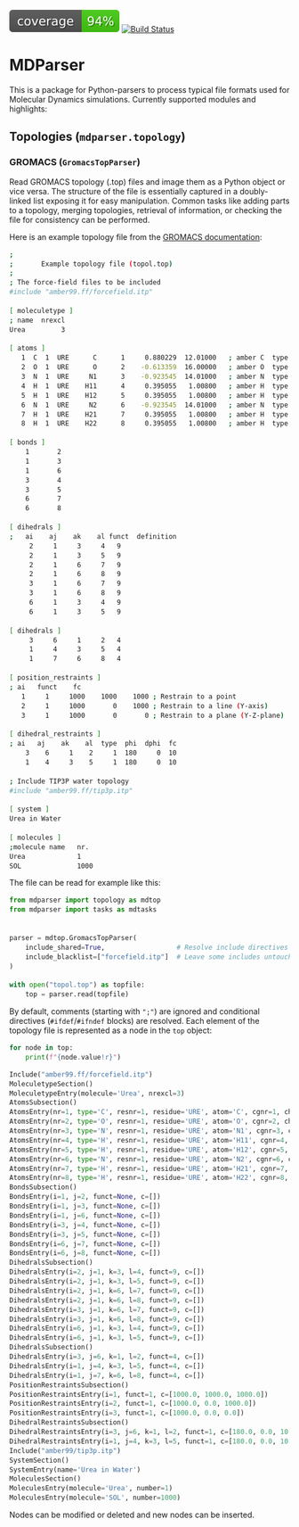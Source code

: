 [![Code Coverage](https://raw.githubusercontent.com/janjoswig/MDParser/master/badges/coverage.svg)](https://github.com/janjoswig/MDParser)
[![Build Status](https://travis-ci.com/janjoswig/MDParser.svg?branch=main)](https://travis-ci.com/janjoswig/MDParser)

# MDParser

This is a package for Python-parsers to process typical file formats used for Molecular Dynamics simulations. Currently supported modules and highlights:

## Topologies (`mdparser.topology`)

### GROMACS (`GromacsTopParser`)

Read GROMACS topology (.top) files and image them as a Python object or vice versa. The structure of the file is essentially captured in a doubly-linked list exposing it for easy manipulation. Common tasks like adding parts to a topology, merging topologies, retrieval of information, or checking the file for consistency can be performed.

Here is an example topology file from the [GROMACS documentation](https://manual.gromacs.org/documentation/current/reference-manual/topologies/topology-file-formats.html):

```bash
;
;       Example topology file (topol.top)
;
; The force-field files to be included
#include "amber99.ff/forcefield.itp"

[ moleculetype ]
; name  nrexcl
Urea         3

[ atoms ]
   1  C  1  URE      C      1     0.880229  12.01000   ; amber C  type
   2  O  1  URE      O      2    -0.613359  16.00000   ; amber O  type
   3  N  1  URE     N1      3    -0.923545  14.01000   ; amber N  type
   4  H  1  URE    H11      4     0.395055   1.00800   ; amber H  type
   5  H  1  URE    H12      5     0.395055   1.00800   ; amber H  type
   6  N  1  URE     N2      6    -0.923545  14.01000   ; amber N  type
   7  H  1  URE    H21      7     0.395055   1.00800   ; amber H  type
   8  H  1  URE    H22      8     0.395055   1.00800   ; amber H  type

[ bonds ]
    1       2
    1       3
    1       6
    3       4
    3       5
    6       7
    6       8

[ dihedrals ]
;   ai    aj    ak    al funct  definition
     2     1     3     4   9
     2     1     3     5   9
     2     1     6     7   9
     2     1     6     8   9
     3     1     6     7   9
     3     1     6     8   9
     6     1     3     4   9
     6     1     3     5   9

[ dihedrals ]
     3     6     1     2   4
     1     4     3     5   4
     1     7     6     8   4

[ position_restraints ]
; ai   funct    fc
   1     1     1000    1000    1000 ; Restrain to a point
   2     1     1000       0    1000 ; Restrain to a line (Y-axis)
   3     1     1000       0       0 ; Restrain to a plane (Y-Z-plane)

[ dihedral_restraints ]
; ai   aj    ak    al  type  phi  dphi  fc
    3    6     1    2     1  180     0  10
    1    4     3    5     1  180     0  10

; Include TIP3P water topology
#include "amber99.ff/tip3p.itp"

[ system ]
Urea in Water

[ molecules ]
;molecule name   nr.
Urea             1
SOL              1000

```

The file can be read for example like this:

```python
from mdparser import topology as mdtop
from mdparser import tasks as mdtasks


parser = mdtop.GromacsTopParser(
    include_shared=True,                  # Resolve include directives
    include_blacklist=["forcefield.itp"]  # Leave some includes untouched
)

with open("topol.top") as topfile:
    top = parser.read(topfile)

```

By default, comments (starting with `";"`) are ignored and conditional directives (`#ifdef`/`#ifndef` blocks) are resolved. Each element of the topology file is represented as a node in the `top` object:

```python
for node in top:
    print(f"{node.value!r}")

```
```python
Include("amber99.ff/forcefield.itp")
MoleculetypeSection()
MoleculetypeEntry(molecule='Urea', nrexcl=3)
AtomsSubsection()
AtomsEntry(nr=1, type='C', resnr=1, residue='URE', atom='C', cgnr=1, charge=0.880229, mass=12.01, typeB=None, chargeB=None, massB=None)
AtomsEntry(nr=2, type='O', resnr=1, residue='URE', atom='O', cgnr=2, charge=-0.613359, mass=16.0, typeB=None, chargeB=None, massB=None)
AtomsEntry(nr=3, type='N', resnr=1, residue='URE', atom='N1', cgnr=3, charge=-0.923545, mass=14.01, typeB=None, chargeB=None, massB=None)
AtomsEntry(nr=4, type='H', resnr=1, residue='URE', atom='H11', cgnr=4, charge=0.395055, mass=1.008, typeB=None, chargeB=None, massB=None)
AtomsEntry(nr=5, type='H', resnr=1, residue='URE', atom='H12', cgnr=5, charge=0.395055, mass=1.008, typeB=None, chargeB=None, massB=None)
AtomsEntry(nr=6, type='N', resnr=1, residue='URE', atom='N2', cgnr=6, charge=-0.923545, mass=14.01, typeB=None, chargeB=None, massB=None)
AtomsEntry(nr=7, type='H', resnr=1, residue='URE', atom='H21', cgnr=7, charge=0.395055, mass=1.008, typeB=None, chargeB=None, massB=None)
AtomsEntry(nr=8, type='H', resnr=1, residue='URE', atom='H22', cgnr=8, charge=0.395055, mass=1.008, typeB=None, chargeB=None, massB=None)
BondsSubsection()
BondsEntry(i=1, j=2, funct=None, c=[])
BondsEntry(i=1, j=3, funct=None, c=[])
BondsEntry(i=1, j=6, funct=None, c=[])
BondsEntry(i=3, j=4, funct=None, c=[])
BondsEntry(i=3, j=5, funct=None, c=[])
BondsEntry(i=6, j=7, funct=None, c=[])
BondsEntry(i=6, j=8, funct=None, c=[])
DihedralsSubsection()
DihedralsEntry(i=2, j=1, k=3, l=4, funct=9, c=[])
DihedralsEntry(i=2, j=1, k=3, l=5, funct=9, c=[])
DihedralsEntry(i=2, j=1, k=6, l=7, funct=9, c=[])
DihedralsEntry(i=2, j=1, k=6, l=8, funct=9, c=[])
DihedralsEntry(i=3, j=1, k=6, l=7, funct=9, c=[])
DihedralsEntry(i=3, j=1, k=6, l=8, funct=9, c=[])
DihedralsEntry(i=6, j=1, k=3, l=4, funct=9, c=[])
DihedralsEntry(i=6, j=1, k=3, l=5, funct=9, c=[])
DihedralsSubsection()
DihedralsEntry(i=3, j=6, k=1, l=2, funct=4, c=[])
DihedralsEntry(i=1, j=4, k=3, l=5, funct=4, c=[])
DihedralsEntry(i=1, j=7, k=6, l=8, funct=4, c=[])
PositionRestraintsSubsection()
PositionRestraintsEntry(i=1, funct=1, c=[1000.0, 1000.0, 1000.0])
PositionRestraintsEntry(i=2, funct=1, c=[1000.0, 0.0, 1000.0])
PositionRestraintsEntry(i=3, funct=1, c=[1000.0, 0.0, 0.0])
DihedralRestraintsSubsection()
DihedralRestraintsEntry(i=3, j=6, k=1, l=2, funct=1, c=[180.0, 0.0, 10.0])
DihedralRestraintsEntry(i=1, j=4, k=3, l=5, funct=1, c=[180.0, 0.0, 10.0])
Include("amber99/tip3p.itp")
SystemSection()
SystemEntry(name='Urea in Water')
MoleculesSection()
MoleculesEntry(molecule='Urea', number=1)
MoleculesEntry(molecule='SOL', number=1000)
```

Nodes can be modified or deleted and new nodes can be inserted.
